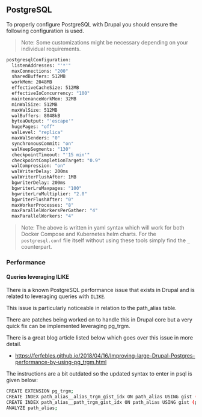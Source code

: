 ## PostgreSQL

To properly configure PostgreSQL with Drupal you should ensure the following configuration is used.

> Note: Some customizations might be necessary depending on your individual requirements.

```sh
postgresqlConfiguration:
  listenAddresses: "'*'"
  maxConnections: "200"
  sharedBuffers: 512MB
  workMem: 2048MB
  effectiveCacheSize: 512MB
  effectiveIoConcurrency: "100"
  maintenanceWorkMem: 32MB
  minWalSize: 512MB
  maxWalSize: 512MB
  walBuffers: 8048kB
  byteaOutput: "'escape'"
  hugePages: "off"
  walLevel: "replica"
  maxWalSenders: "0"
  synchronousCommit: "on"
  walKeepSegments: "130"
  checkpointTimeout: "'15 min'"
  checkpointCompletionTarget: "0.9"
  walCompression: "on"
  walWriterDelay: 200ms
  walWriterFlushAfter: 1MB
  bgwriterDelay: 200ms
  bgwriterLruMaxpages: "100"
  bgwriterLruMultiplier: "2.0"
  bgwriterFlushAfter: "0"
  maxWorkerProcesses: "8"
  maxParallelWorkersPerGather: "4"
  maxParallelWorkers: "4"
```

> Note: The above is written in yaml syntax which will work for both Docker Compose and Kubernetes helm charts.
> For the `postgresql.conf` file itself without using these tools simply find the `_` counterpart.

### Performance

#### Queries leveraging ILIKE

There is a known PostgreSQL performance issue that exists in Drupal and is related to leveraging queries with `ILIKE`.

This issue is particularly noticeable in relation to the path_alias table.

There are patches being worked on to handle this in Drupal core but a very quick fix can be implemented leveraging pg_trgm.

There is a great blog article listed below which goes over this issue in more detail.

* https://ferfebles.github.io/2018/04/16/Improving-large-Drupal-Postgres-performance-by-using-pg_trgm.html

The instructions are a bit outdated so the updated syntax to enter in psql is given below:

```sh
CREATE EXTENSION pg_trgm;
CREATE INDEX path_alias__alias_trgm_gist_idx ON path_alias USING gist (alias gist_trgm_ops);
CREATE INDEX path_alias__path_trgm_gist_idx ON path_alias USING gist (path gist_trgm_ops);
ANALYZE path_alias;
```
